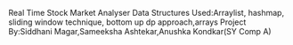 Real Time Stock Market Analyser
Data Structures Used:Arraylist, hashmap, sliding window technique, bottom up dp approach,arrays
Project By:Siddhani Magar,Sameeksha Ashtekar,Anushka Kondkar(SY Comp A)
